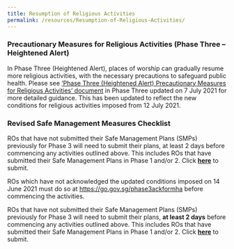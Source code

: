 ```yaml
---
title: Resumption of Religious Activities
permalink: /resources/Resumption-of-Religious-Activities/
---
```


### Precautionary Measures for Religious Activities (Phase Three – Heightened Alert)

In Phase Three (Heightened Alert), places of worship can gradually resume more religious activities, with the necessary precautions to safeguard public health. Please see [‘Phase Three (Heightened Alert) Precautionary Measures for Religious Activities’ document](/media/PhaseThree_PrecautionaryMeasures_ReligiousActivities_7July2021(final).pdf) in Phase Three updated on 7 July 2021 for more detailed guidance. This has been updated to reflect the new conditions for religious activities imposed from 12 July 2021.


### Revised Safe Management Measures Checklist

ROs that have not submitted their Safe Management Plans (SMPs) previously for Phase 3 will need to submit their plans, at least 2 days before commencing any activities outlined above. This includes ROs that have submitted their Safe Management Plans in Phase 1 and/or 2. Click **[here](https://go.gov.sg/phase3smpha)** to submit. 

ROs which have not acknowledged  the updated conditions imposed on 14 June 2021 must do so at https://go.gov.sg/phase3ackformha before commencing the activities.


ROs that have not submitted their Safe Management Plans (SMPs) previously for Phase 3 will need to submit their plans, **at least 2 days** before commencing any activities outlined above. This includes ROs that have submitted their Safe Management Plans in Phase 1 and/or 2. Click **[here](https://go.gov.sg/phase3smpha)** to submit.

